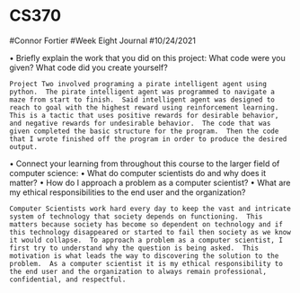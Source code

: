 # CS370
#Connor Fortier
#Week Eight Journal
#10/24/2021

•	Briefly explain the work that you did on this project: What code were you given? What code did you create yourself?

	Project Two involved programing a pirate intelligent agent using python.  The pirate intelligent agent was programmed to navigate a maze from start to finish.  Said intelligent agent was designed to reach to goal with the highest reward using reinforcement learning.  This is a tactic that uses positive rewards for desirable behavior, and negative rewards for undesirable behavior.  The code that was given completed the basic structure for the program.  Then the code that I wrote finished off the program in order to produce the desired output.
  
•	Connect your learning from throughout this course to the larger field of computer science:
•	What do computer scientists do and why does it matter?
•	How do I approach a problem as a computer scientist?
•	What are my ethical responsibilities to the end user and the organization?

	Computer Scientists work hard every day to keep the vast and intricate system of technology that society depends on functioning.  This matters because society has become so dependent on technology and if this technology disappeared or started to fail then society as we know it would collapse.  To approach a problem as a computer scientist, I first try to understand why the question is being asked.  This motivation is what leads the way to discovering the solution to the problem.  As a computer scientist it is my ethical responsibility to the end user and the organization to always remain professional, confidential, and respectful.
